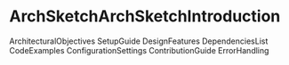 # ArchSketchArchSketchIntroduction
ArchitecturalObjectives
SetupGuide
DesignFeatures
DependenciesList
CodeExamples
ConfigurationSettings
ContributionGuide
ErrorHandling
